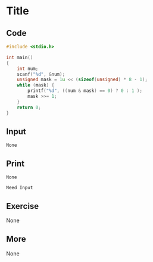 # Title

## Code

```C
#include <stdio.h>

int main()
{
    int num;
    scanf("%d", &num);
    unsigned mask = 1u << (sizeof(unsigned) * 8 - 1);
    while (mask) {
        printf("%d", ((num & mask) == 0) ? 0 : 1 );
        mask >>= 1;
    }
    return 0;
}

```

## Input

`None`

## Print

`None`

`Need Input`

## Exercise

None

## More

None

